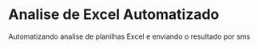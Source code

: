 # Analise de Excel Automatizado

Automatizando analise de planilhas Excel e enviando o resultado por sms